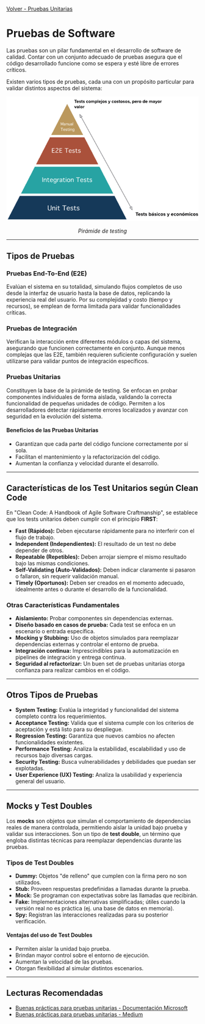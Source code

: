 [Volver - Pruebas Unitarias](https://github.com/IngSoft-DA2/DA2-Tecnologia/blob/unit-testing/README.md)

# Pruebas de Software

Las pruebas son un pilar fundamental en el desarrollo de software de calidad. Contar con un conjunto adecuado de pruebas asegura que el código desarrollado funcione como se espera y esté libre de errores críticos.

Existen varios tipos de pruebas, cada una con un propósito particular para validar distintos aspectos del sistema:

<p align="center">
  <img src='./images/image-29.png'>
</p>
<p align="center">
  <em>Pirámide de testing</em>
</p>

---

## Tipos de Pruebas

### Pruebas End-To-End (E2E)

Evalúan el sistema en su totalidad, simulando flujos completos de uso desde la interfaz de usuario hasta la base de datos, replicando la experiencia real del usuario. Por su complejidad y costo (tiempo y recursos), se emplean de forma limitada para validar funcionalidades críticas.

### Pruebas de Integración

Verifican la interacción entre diferentes módulos o capas del sistema, asegurando que funcionen correctamente en conjunto. Aunque menos complejas que las E2E, también requieren suficiente configuración y suelen utilizarse para validar puntos de integración específicos.

### Pruebas Unitarias

Constituyen la base de la pirámide de testing. Se enfocan en probar componentes individuales de forma aislada, validando la correcta funcionalidad de pequeñas unidades de código. Permiten a los desarrolladores detectar rápidamente errores localizados y avanzar con seguridad en la evolución del sistema.

#### Beneficios de las Pruebas Unitarias

- Garantizan que cada parte del código funcione correctamente por sí sola.
- Facilitan el mantenimiento y la refactorización del código.
- Aumentan la confianza y velocidad durante el desarrollo.

---

## Características de los Test Unitarios según Clean Code

En "Clean Code: A Handbook of Agile Software Craftmanship", se establece que los tests unitarios deben cumplir con el principio **FIRST**:

- **Fast (Rápidos):** Deben ejecutarse rápidamente para no interferir con el flujo de trabajo.
- **Independent (Independientes):** El resultado de un test no debe depender de otros.
- **Repeatable (Repetibles):** Deben arrojar siempre el mismo resultado bajo las mismas condiciones.
- **Self-Validating (Auto-Validados):** Deben indicar claramente si pasaron o fallaron, sin requerir validación manual.
- **Timely (Oportunos):** Deben ser creados en el momento adecuado, idealmente antes o durante el desarrollo de la funcionalidad.

### Otras Características Fundamentales

- **Aislamiento:** Probar componentes sin dependencias externas.
- **Diseño basado en casos de prueba:** Cada test se enfoca en un escenario o entrada específica.
- **Mocking y Stubbing:** Uso de objetos simulados para reemplazar dependencias externas y controlar el entorno de prueba.
- **Integración continua:** Imprescindibles para la automatización en pipelines de integración y entrega continua.
- **Seguridad al refactorizar:** Un buen set de pruebas unitarias otorga confianza para realizar cambios en el código.

---

## Otros Tipos de Pruebas

- **System Testing:** Evalúa la integridad y funcionalidad del sistema completo contra los requerimientos.
- **Acceptance Testing:** Valida que el sistema cumple con los criterios de aceptación y está listo para su despliegue.
- **Regression Testing:** Garantiza que nuevos cambios no afecten funcionalidades existentes.
- **Performance Testing:** Analiza la estabilidad, escalabilidad y uso de recursos bajo diversas cargas.
- **Security Testing:** Busca vulnerabilidades y debilidades que puedan ser explotadas.
- **User Experience (UX) Testing:** Analiza la usabilidad y experiencia general del usuario.

---

## Mocks y Test Doubles

Los **mocks** son objetos que simulan el comportamiento de dependencias reales de manera controlada, permitiendo aislar la unidad bajo prueba y validar sus interacciones. Son un tipo de **test double**, un término que engloba distintas técnicas para reemplazar dependencias durante las pruebas.

### Tipos de Test Doubles

- **Dummy:** Objetos "de relleno" que cumplen con la firma pero no son utilizados.
- **Stub:** Proveen respuestas predefinidas a llamadas durante la prueba.
- **Mock:** Se programan con expectativas sobre las llamadas que recibirán.
- **Fake:** Implementaciones alternativas simplificadas; útiles cuando la versión real no es práctica (ej. una base de datos en memoria).
- **Spy:** Registran las interacciones realizadas para su posterior verificación.

#### Ventajas del uso de Test Doubles

- Permiten aislar la unidad bajo prueba.
- Brindan mayor control sobre el entorno de ejecución.
- Aumentan la velocidad de las pruebas.
- Otorgan flexibilidad al simular distintos escenarios.

---

## Lecturas Recomendadas

- [Buenas prácticas para pruebas unitarias - Documentación Microsoft](https://learn.microsoft.com/en-us/dotnet/core/testing/unit-testing-best-practices)
- [Buenas prácticas para pruebas unitarias - Medium](https://medium.com/@kaanfurkanc/unit-testing-best-practices-3a8b0ddd88b5)
